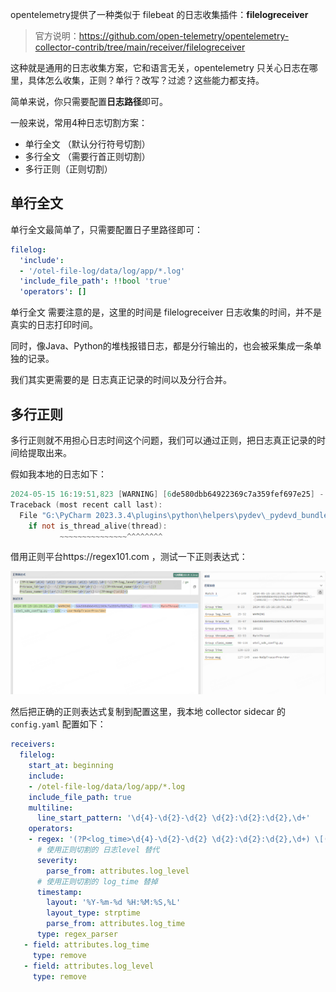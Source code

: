 opentelemetry提供了一种类似于 filebeat 的日志收集插件：**filelogreceiver**

>  官方说明：https://github.com/open-telemetry/opentelemetry-collector-contrib/tree/main/receiver/filelogreceiver



这种就是通用的日志收集方案，它和语言无关，opentelemetry 只关心日志在哪里，具体怎么收集，正则？单行？改写？过滤？这些能力都支持。

简单来说，你只需要配置**日志路径**即可。



一般来说，常用4种日志切割方案：

- 单行全文 （默认分行符号切割）
- 多行全文 （需要行首正则切割）
- 多行正则（正则切割）





## 单行全文

单行全文最简单了，只需要配置日子里路径即可：

```yaml
filelog:
  'include':
  - '/otel-file-log/data/log/app/*.log'
  'include_file_path': !!bool 'true'
  'operators': []
```

单行全文 需要注意的是，这里的时间是 filelogreceiver 日志收集的时间，并不是真实的日志打印时间。



同时，像Java、Python的堆栈报错日志，都是分行输出的，也会被采集成一条单独的记录。



我们其实更需要的是 日志真正记录的时间以及分行合并。



## 多行正则



多行正则就不用担心日志时间这个问题，我们可以通过正则，把日志真正记录的时间给提取出来。

假如我本地的日志如下：

```verilog
2024-05-15 16:19:51,823 [WARNING] [6de580dbb64922369c7a359fef697e25] - [166132] - [MainThread] - [otel_sdk_config.py  ][125] : use NoOpTracerProvider
Traceback (most recent call last):
  File "G:\PyCharm 2023.3.4\plugins\python\helpers\pydev\_pydevd_bundle\pydevd_pep_669_tracing.py", line 111, in __call__
    if not is_thread_alive(thread):
           ~~~~~~~~~~~~~~~^^^^^^^^
```



借用正则平台https://regex101.com ，测试一下正则表达式：

![./](./picture/image-20240516151411101.png)

然后把正确的正则表达式复制到配置这里，我本地 collector sidecar 的 `config.yaml` 配置如下：

```yaml
receivers:
  filelog:
    start_at: beginning
    include:
    - /otel-file-log/data/log/app/*.log
    include_file_path: true
    multiline:
      line_start_pattern: '\d{4}-\d{2}-\d{2} \d{2}:\d{2}:\d{2},\d+'
    operators:
    - regex: '(?P<log_time>\d{4}-\d{2}-\d{2} \d{2}:\d{2}:\d{2},\d+) \[(?P<log_level>\w+)\s*\] \[(?P<trace_id>\w*)\] - \[(?P<process_id>\d+)\] - \[(?P<thread_name>\S+)\] - \[(?P<class_name>\S+)\s*\]\[(?P<line>\d+)\s*\] : (?P<msg>[\s\S]*)'
      # 使用正则切割的 日志level 替代
      severity:
        parse_from: attributes.log_level
      # 使用正则切割的 log_time 替掉 
      timestamp:
        layout: '%Y-%m-%d %H:%M:%S,%L'
        layout_type: strptime
        parse_from: attributes.log_time
      type: regex_parser
   - field: attributes.log_time
     type: remove
   - field: attributes.log_level
     type: remove
```


